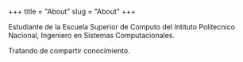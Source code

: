 +++
title = "About"
slug = "About"
+++

Estudiante de la Escuela Superior de Computo del  Intituto Politecnico Nacional, Ingeniero en Sistemas Computacionales.

Tratando de compartir conocimiento.